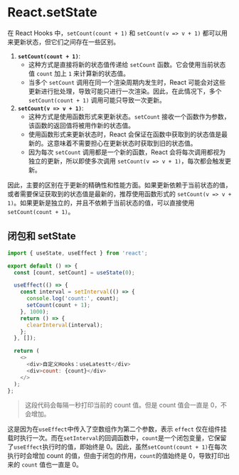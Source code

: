 # React.setState

在 React Hooks 中，`setCount(count + 1)` 和 `setCount(v => v + 1)` 都可以用来更新状态，但它们之间存在一些区别。

1. **`setCount(count + 1)`**:
   - 这种方式是直接将新的状态值传递给 `setCount` 函数。它会使用当前状态值 `count` 加上 `1` 来计算新的状态值。
   - 当多个 `setCount` 调用在同一个渲染周期内发生时，React 可能会对这些更新进行批处理，导致可能只进行一次渲染。因此，在此情况下，多个 `setCount(count + 1)` 调用可能只导致一次更新。
2. **`setCount(v => v + 1)`**:
   - 这种方式是使用函数形式来更新状态。`setCount` 接收一个函数作为参数，该函数的返回值将被用作新的状态值。
   - 使用函数形式来更新状态时，React 会保证在函数中获取到的状态值是最新的。这意味着不需要担心在更新状态时获取到旧的状态值。
   - 因为每次 `setCount` 调用都是一个新的函数，React 会将每次调用都视为独立的更新，所以即使多次调用 `setCount(v => v + 1)`，每次都会触发更新。

因此，主要的区别在于更新的精确性和性能方面。如果更新依赖于当前状态的值，或者需要保证获取到的状态值是最新的，推荐使用函数形式的 `setCount(v => v + 1)`。如果更新是独立的，并且不依赖于当前状态的值，可以直接使用 `setCount(count + 1)`。

## 闭包和 setState

```js
import { useState, useEffect } from 'react';

export default () => {
  const [count, setCount] = useState(0);

  useEffect(() => {
    const interval = setInterval(() => {
      console.log('count:', count);
      setCount(count + 1);
    }, 1000);
    return () => {
      clearInterval(interval);
    };
  }, []);

  return (
    <>
      <div>自定义Hooks：useLatestt</div>
      <div>count: {count}</div>
    </>
  );
};
```

> 这段代码会每隔一秒打印当前的 count 值。但是 count 值会一直是 0，不会增加。

这是因为在`useEffect`中传入了空数组作为第二个参数，表示 `effect` 仅在组件挂载时执行一次。而在`setInterval`的回调函数中，`count`是一个闭包变量，它保留了`useEffect`执行时的值，即始终是 0。因此，虽然`setCount(count + 1)`在每次执行时会增加 count 的值，但由于闭包的作用，`count`的值始终是 0，导致打印出来的 `count` 值也一直是 0。
